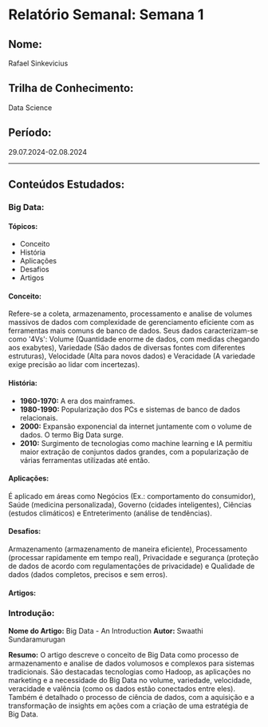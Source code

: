 # Relatório Semanal: Semana 1

## Nome:
Rafael Sinkevicius

## Trilha de Conhecimento:
Data Science

## Período:
29.07.2024-02.08.2024

---

## Conteúdos Estudados:

### Big Data:

#### Tópicos:
- Conceito
- História
- Aplicações
- Desafios
- Artigos

#### Conceito:
Refere-se a coleta, armazenamento, processamento e analise de volumes massivos de dados com complexidade de gerenciamento eficiente com as ferramentas mais comuns de banco de dados. Seus dados caracterizam-se como '4Vs': Volume (Quantidade enorme de dados, com medidas chegando aos exabytes), Variedade (São dados de diversas fontes com diferentes estruturas), Velocidade (Alta para novos dados) e Veracidade (A variedade exige precisão ao lidar com incertezas).

#### História:
- **1960-1970:** A era dos mainframes.
- **1980-1990:** Popularização dos PCs e sistemas de banco de dados relacionais.
- **2000:** Expansão exponencial da internet juntamente com o volume de dados. O termo Big Data surge.
- **2010:** Surgimento de tecnologias como machine learning e IA permitiu maior extração de conjuntos dados grandes, com a popularização de várias ferramentas utilizadas até então.

#### Aplicações:
É aplicado em áreas como Negócios (Ex.: comportamento do consumidor), Saúde (medicina personalizada), Governo (cidades inteligentes), Ciências (estudos climáticos) e Entreterimento (análise de tendências).

#### Desafios:
Armazenamento (armazenamento de maneira eficiente), Processamento (processar rapidamente em tempo real), Privacidade e segurança (proteção de dados de acordo com regulamentações de privacidade) e Qualidade de dados (dados completos, precisos e sem erros).

#### Artigos:
### Introdução:
**Nome do Artigo:** Big Data - An Introduction
**Autor:** Swaathi Sundaramurugan

**Resumo:**
O artigo descreve o conceito de Big Data como processo de armazenamento e analise de dados volumosos e complexos para sistemas tradicionais. São destacadas tecnologias como Hadoop, as aplicações no marketing e a necessidade do Big Data no volume, variedade, velocidade, veracidade e valência (como os dados estão conectados entre eles). Também é detalhado o processo de ciência de dados, com a aquisição e a transformação de insights em ações com a criação de uma estratégia de Big Data.